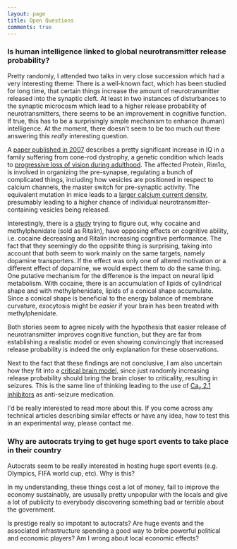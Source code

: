 ```yaml
---
layout: page
title: Open Questions
comments: true
---
```


### Is human intelligence linked to global neurotransmitter release probability?

Pretty randomly, I attended two talks in very close succession which had a very interesting theme: There is a well-known fact, which has been studied for long time, that certain things increase the amount of neurotransmitter released into the synaptic cleft. At least in two instances of disturbances to the synaptic microcosm which lead to a higher release probability of neurotransmitters, there seems to be an improvement in cognitive function. If true, this has to be a surprisingly simple mechanism to enhance (human) intelligence. At the moment, there doesn't seem to be too much out there answering this *really* interesting question.

A [paper published in 2007](https://jmg.bmj.com/content/44/6/373) describes a pretty significant increase in IQ in a family suffering from cone-rod dystrophy, a genetic condition which leads to [progressive loss of vision during adulthood](https://bjo.bmj.com/content/89/2/198). The affected Protein, Rim1α, is involved in organizing the pre-synapse, regulating a bunch of complicated things, including how vesicles are positioned in respect to calcium channels, the master switch for pre-synaptic activity. The equivalent mutation in mice leads to a [larger calcium current density](https://www.tandfonline.com/doi/abs/10.4161/chan.4660), presumably leading to a higher chance of individual neurotransmitter-containing vesicles being released. 

Interestingly, there is a [study](https://pubs.acs.org/doi/10.1021/acschemneuro.0c00014#) trying to figure out, why cocaine and methylphenidate (sold as Ritalin), have opposing effects on cognitive ability, i.e. cocaine decreasing and Ritalin increasing cognitive performance. 
The fact that they seemingly do the oppsitite thing is surprising, taking into account that both seem to work mainly on the same targets, namely dopamine transporters. If the effect was only one of altered motivation or a different effect of dopamine, we would expect them to do the same thing. One putative mechanism for the difference is the impact on neural lipid metabolism. With cocaine, there is an accumulation of lipids of cylindrical shape and with methylphenidate, lipids of a conical shape accumulate. Since a conical shape is beneficial to the energy balance of membrane curvature, exocytosis might be *easier* if your brain has been treated with methylphenidate.

Both stories seem to agree nicely with the hypothesis that easier release of neurotransmitter improves cognitive function, but they are far from establishing a realistic model or even showing convincingly that increased release probability is indeed the only explanation for these observations.

Next to the fact that these findings are not conclusive, I am also uncertain how they fit into a [critical brain model](https://en.wikipedia.org/wiki/Critical_brain_hypothesis), since just randomly increasing release probability should bring the brain closer to criticality, resulting in seizures. This is the same line of thinking leading to the use of [Ca<sub>v</sub> 2.1 inhibitors](https://en.wikipedia.org/wiki/Gabapentin#Pharmacodynamics)  as anti-seizure medication.

I'd be really interested to read more about this. If you come across any technical articles describing similar effects or have any idea, how to test this in an experimental way, please contact me.

### Why are autocrats trying to get huge sport events to take place in their country

Autocrats seem to be really interested in hosting huge sport events (e.g. Olympics, FIFA world cup, etc). Why is this?

In my understanding, these things cost a lot of money, fail to improve the economy sustainably, are ususally pretty unpopular with the locals and give a lot of publicity to everybody discovering something bad or terrible about the government. 

Is prestige really so impotant to autocrats? Are huge events and the associated infrastructure spending a good way to bribe powerful political and economic players? Am I wrong about local economic effects?
